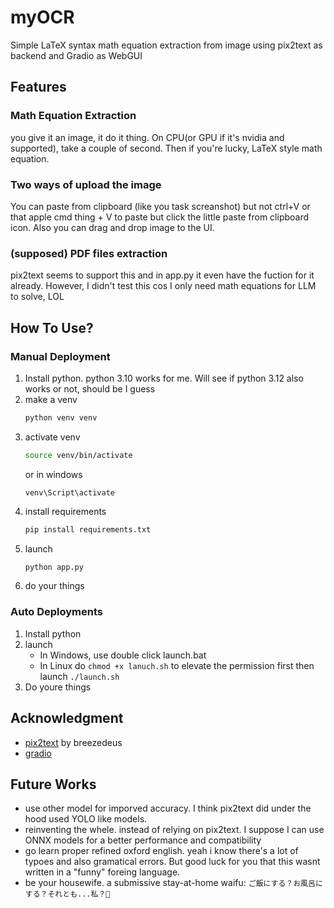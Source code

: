 # myOCR

Simple LaTeX syntax math equation extraction from image using pix2text as backend and Gradio as WebGUI

## Features

### Math Equation Extraction

you give it an image, it do it thing. On CPU(or GPU if it's nvidia and supported), take a couple of second. Then if you're lucky, LaTeX style math equation.

### Two ways of upload the image

You can paste from clipboard (like you task screanshot) but not ctrl+V or that apple cmd thing + V to paste but click the little paste from clipboard icon. Also you can drag and drop image to the UI.

### (supposed) PDF files extraction

pix2text seems to support this and in app.py it even have the fuction for it already. However, I didn't test this cos I only need math equations for LLM to solve, LOL

## How To Use?

### Manual Deployment

1. Install python. python 3.10 works for me. Will see if python 3.12 also works or not, should be I guess
2. make a venv
   ```bash
   python venv venv
   ```
3. activate venv
   ```bash
   source venv/bin/activate
   ```
   or in windows
   ```batch
   venv\Script\activate
   ```
4. install requirements
   ```bash
   pip install requirements.txt
   ```
5. launch
   ```bash
   python app.py
   ```
6. do your things

### Auto Deployments

1. Install python
2. launch
   - In Windows, use double click launch.bat
   - In Linux do `chmod +x lanuch.sh` to elevate the permission first then launch `./launch.sh`
3. Do youre things

## Acknowledgment

- [pix2text](https://github.com/breezedeus/pix2text) by breezedeus
- [gradio](https://github.com/gradio-app/gradio)

## Future Works

- use other model for imporved accuracy. I think pix2text did under the hood used YOLO like models.
- reinventing the whele. instead of relying on pix2text. I suppose I can use ONNX models for a better performance and compatibility
- go learn proper refined oxford english. yeah i know there's a lot of typoes and also gramatical errors. But good luck for you that this wasnt written in a "funny" foreing language.
- be your housewife. a submissive stay-at-home waifu: `ご飯にする？お風呂にする？それとも...私？🥵`
